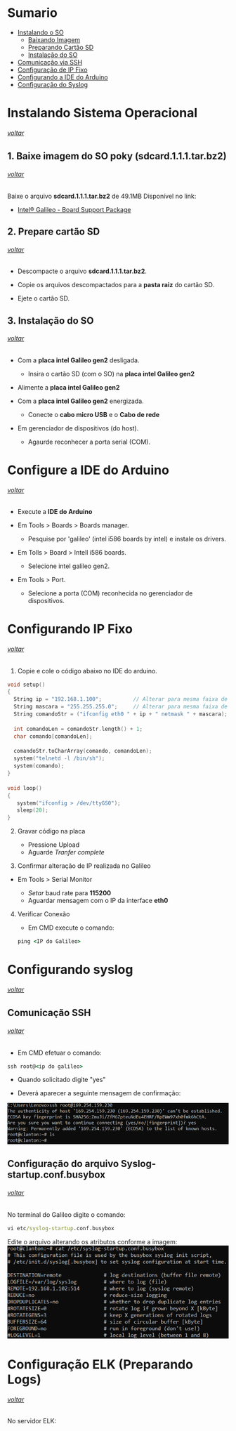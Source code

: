 # Sumario

- [Instalando o SO](#instalando-sistema-operacional)
  - [Baixando Imagem](#1-baixe-imagem-do-so-poky-sdcard111tarbz2)
  - [Preparando Cartão SD](#2-prepare-cartão-sd)
  - [Instalação do SO](#3-instalação-do-so)  
- [Comunicação via SSH](#comunicação-ssh)
- [Configuração de IP Fixo](#configurando-ip-fixo)
- [Configurando a IDE do Arduino](#configure-a-ide-do-arduino)
- [Configuração do Syslog](#configurando-syslog)

# Instalando Sistema Operacional

###### [voltar](#sumario)

## 1. Baixe imagem do SO poky (sdcard.1.1.1.tar.bz2)

###### [voltar](#sumario)

Baixe o arquivo **sdcard.1.1.1.tar.bz2** de 49.1MB Disponível no link:

- [Intel® Galileo - Board Support Package](https://www.intel.com/content/www/us/en/download/17523/intel-galileo-board-support-package.html?)

## 2. Prepare cartão SD

###### [voltar](#sumario)

- Descompacte o arquivo **sdcard.1.1.1.tar.bz2**.

- Copie os arquivos descompactados para a **pasta raiz** do cartão SD.

- Ejete o cartão SD.

## 3. Instalação do SO

###### [voltar](#sumario)

- Com a **placa intel Galileo gen2** desligada.

  - Insira o cartão SD (com o SO) na **placa intel Galileo gen2**

- Alimente a **placa intel Galileo gen2**

- Com a **placa intel Galileo gen2** energizada.

  - Conecte o **cabo micro USB** e o **Cabo de rede**

- Em gerenciador de dispositivos (do host).
  - Agaurde reconhecer a porta serial (COM).

# Configure a IDE do Arduino

###### [voltar](#sumario)

- Execute a **IDE do Arduino**

- Em Tools > Boards > Boards manager.

  - Pesquise por 'galileo' (intel i586 boards by intel) e instale os drivers.

- Em Tolls > Board > Intell i586 boards.

  - Selecione intel galileo gen2.

- Em Tools > Port.
  - Selecione a porta (COM) reconhecida no gerenciador de dispositivos.

# Configurando IP Fixo

###### [voltar](#sumario)

1. Copie e cole o código abaixo no IDE do arduino.

```C
void setup()
{
  String ip = "192.168.1.100";          // Alterar para mesma faixa de ip do host
  String mascara = "255.255.255.0";     // Alterar para mesma faixa de Subrede do host
  String comandoStr = ("ifconfig eth0 " + ip + " netmask " + mascara);

  int comandoLen = comandoStr.length() + 1;
  char comando[comandoLen];

  comandoStr.toCharArray(comando, comandoLen);
  system("telnetd -l /bin/sh");
  system(comando);
}

void loop()
{
   system("ifconfig > /dev/ttyGS0");
   sleep(20);
}
```

2. Gravar código na placa

   - Pressione Upload
   - Aguarde _Tranfer complete_

3. Confirmar alteração de IP realizada no Galileo

- Em Tools > Serial Monitor

  - *Setar* baud rate para **115200**
  - Aguardar mensagem com o IP da interface **eth0**

4. Verificar Conexão

   - Em CMD execute o comando:

   ```cmd
   ping <IP do Galileo>
   ```

# Configurando syslog

###### [voltar](#sumario)

## Comunicação SSH

###### [voltar](#sumario)

- Em CMD efetuar o comando:

```cmd
ssh root@<ip do galileo>
```

- Quando solicitado digite "yes"

- Deverá aparecer a seguinte mensagem de confirmação:

![Imagem](../../img/galileo/SSH-confirm.png)

## Configuração do arquivo Syslog-startup.conf.busybox

###### [voltar](#sumario)

No terminal do Galileo digite o comando:  
```cmd
vi etc/syslog-startup.conf.busybox
```

Edite o arquivo alterando os atributos conforme a imagem:  
![syslog-config](../../img/galileo/syslog-config.png)

# Configuração ELK (Preparando Logs)

###### [voltar](#sumario)

No servidor ELK:
  